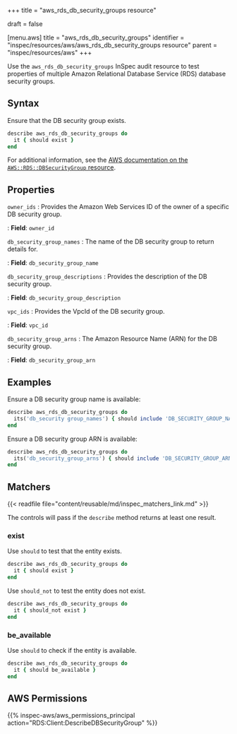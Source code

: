 +++
title = "aws_rds_db_security_groups resource"

draft = false


[menu.aws]
title = "aws_rds_db_security_groups"
identifier = "inspec/resources/aws/aws_rds_db_security_groups resource"
parent = "inspec/resources/aws"
+++

Use the `aws_rds_db_security_groups` InSpec audit resource to test properties of multiple Amazon Relational Database Service (RDS) database security groups.

## Syntax

Ensure that the DB security group exists.

```ruby
describe aws_rds_db_security_groups do
  it { should exist }
end
```

For additional information, see the [AWS documentation on the `AWS::RDS::DBSecurityGroup` resource](https://docs.aws.amazon.com/AWSCloudFormation/latest/UserGuide/aws-properties-rds-security-group.html).

## Properties

`owner_ids`
: Provides the Amazon Web Services ID of the owner of a specific DB security group.

: **Field**: `owner_id`

`db_security_group_names`
: The name of the DB security group to return details for.

: **Field**: `db_security_group_name`

`db_security_group_descriptions`
: Provides the description of the DB security group.

: **Field**: `db_security_group_description`

`vpc_ids`
: Provides the VpcId of the DB security group.

: **Field**: `vpc_id`

`db_security_group_arns`
: The Amazon Resource Name (ARN) for the DB security group.

: **Field**: `db_security_group_arn`

## Examples

Ensure a DB security group name is available:

```ruby
describe aws_rds_db_security_groups do
  its('db_security group_names') { should include 'DB_SECURITY_GROUP_NAME' }
end
```

Ensure a DB security group ARN is available:

```ruby
describe aws_rds_db_security_groups do
  its('db_security_group_arns') { should include 'DB_SECURITY_GROUP_ARN' }
end
```

## Matchers

{{< readfile file="content/reusable/md/inspec_matchers_link.md" >}}

The controls will pass if the `describe` method returns at least one result.

### exist

Use `should` to test that the entity exists.

```ruby
describe aws_rds_db_security_groups do
  it { should exist }
end
```

Use `should_not` to test the entity does not exist.

```ruby
describe aws_rds_db_security_groups do
  it { should_not exist }
end
```

### be_available

Use `should` to check if the entity is available.

```ruby
describe aws_rds_db_security_groups do
  it { should be_available }
end
```

## AWS Permissions

{{% inspec-aws/aws_permissions_principal action="RDS:Client:DescribeDBSecurityGroup" %}}
